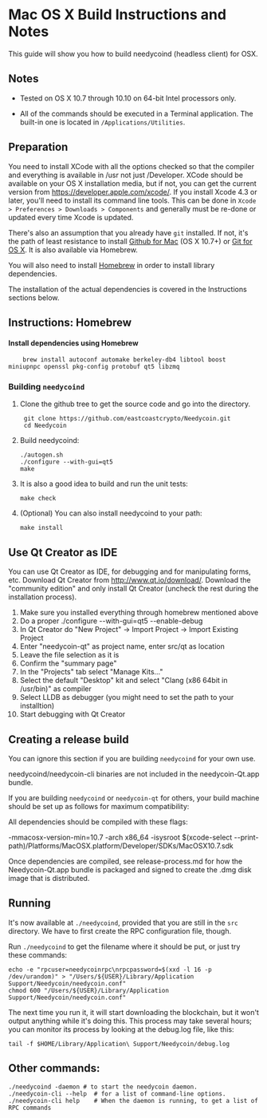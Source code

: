 Mac OS X Build Instructions and Notes
====================================
This guide will show you how to build needycoind (headless client) for OSX.

Notes
-----

* Tested on OS X 10.7 through 10.10 on 64-bit Intel processors only.

* All of the commands should be executed in a Terminal application. The
built-in one is located in `/Applications/Utilities`.

Preparation
-----------

You need to install XCode with all the options checked so that the compiler
and everything is available in /usr not just /Developer. XCode should be
available on your OS X installation media, but if not, you can get the
current version from https://developer.apple.com/xcode/. If you install
Xcode 4.3 or later, you'll need to install its command line tools. This can
be done in `Xcode > Preferences > Downloads > Components` and generally must
be re-done or updated every time Xcode is updated.

There's also an assumption that you already have `git` installed. If
not, it's the path of least resistance to install [Github for Mac](https://mac.github.com/)
(OS X 10.7+) or
[Git for OS X](https://code.google.com/p/git-osx-installer/). It is also
available via Homebrew.

You will also need to install [Homebrew](http://brew.sh) in order to install library
dependencies.

The installation of the actual dependencies is covered in the Instructions
sections below.

Instructions: Homebrew
----------------------

#### Install dependencies using Homebrew

        brew install autoconf automake berkeley-db4 libtool boost miniupnpc openssl pkg-config protobuf qt5 libzmq

### Building `needycoind`

1. Clone the github tree to get the source code and go into the directory.

        git clone https://github.com/eastcoastcrypto/Needycoin.git
        cd Needycoin

2.  Build needycoind:

        ./autogen.sh
        ./configure --with-gui=qt5
        make

3.  It is also a good idea to build and run the unit tests:

        make check

4.  (Optional) You can also install needycoind to your path:

        make install

Use Qt Creator as IDE
------------------------
You can use Qt Creator as IDE, for debugging and for manipulating forms, etc.
Download Qt Creator from http://www.qt.io/download/. Download the "community edition" and only install Qt Creator (uncheck the rest during the installation process).

1. Make sure you installed everything through homebrew mentioned above
2. Do a proper ./configure --with-gui=qt5 --enable-debug
3. In Qt Creator do "New Project" -> Import Project -> Import Existing Project
4. Enter "needycoin-qt" as project name, enter src/qt as location
5. Leave the file selection as it is
6. Confirm the "summary page"
7. In the "Projects" tab select "Manage Kits..."
8. Select the default "Desktop" kit and select "Clang (x86 64bit in /usr/bin)" as compiler
9. Select LLDB as debugger (you might need to set the path to your installtion)
10. Start debugging with Qt Creator

Creating a release build
------------------------
You can ignore this section if you are building `needycoind` for your own use.

needycoind/needycoin-cli binaries are not included in the needycoin-Qt.app bundle.

If you are building `needycoind` or `needycoin-qt` for others, your build machine should be set up
as follows for maximum compatibility:

All dependencies should be compiled with these flags:

 -mmacosx-version-min=10.7
 -arch x86_64
 -isysroot $(xcode-select --print-path)/Platforms/MacOSX.platform/Developer/SDKs/MacOSX10.7.sdk

Once dependencies are compiled, see release-process.md for how the Needycoin-Qt.app
bundle is packaged and signed to create the .dmg disk image that is distributed.

Running
-------

It's now available at `./needycoind`, provided that you are still in the `src`
directory. We have to first create the RPC configuration file, though.

Run `./needycoind` to get the filename where it should be put, or just try these
commands:

    echo -e "rpcuser=needycoinrpc\nrpcpassword=$(xxd -l 16 -p /dev/urandom)" > "/Users/${USER}/Library/Application Support/Needycoin/needycoin.conf"
    chmod 600 "/Users/${USER}/Library/Application Support/Needycoin/needycoin.conf"

The next time you run it, it will start downloading the blockchain, but it won't
output anything while it's doing this. This process may take several hours;
you can monitor its process by looking at the debug.log file, like this:

    tail -f $HOME/Library/Application\ Support/Needycoin/debug.log

Other commands:
-------

    ./needycoind -daemon # to start the needycoin daemon.
    ./needycoin-cli --help  # for a list of command-line options.
    ./needycoin-cli help    # When the daemon is running, to get a list of RPC commands
